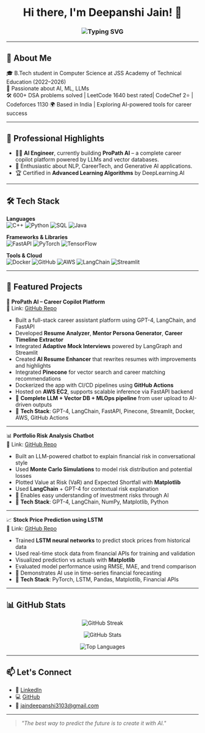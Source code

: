 <h1 align="center">Hi there, I'm Deepanshi Jain! 👋</h1>

<h3 align="center">
  <img src="https://readme-typing-svg.demolab.com?font=Fira+Code&size=24&pause=1000&color=F75C7E&center=true&vCenter=true&width=435&lines=AI%2FML+Engineer" alt="Typing SVG" />
</h3>


---

## 🧬 About Me

🎓 B.Tech student in Computer Science at JSS Academy of Technical Education (2022–2026)  
💼 Passionate about AI, ML, LLMs  
🛠️ 600+ DSA problems solved | LeetCode 1640 best rated| CodeChef 2⭐ | Codeforces 1130 
🌍 Based in India | Exploring AI-powered tools for career success  

---

## 💼 Professional Highlights

- 👩‍💻 **AI Engineer**, currently building **ProPath AI** – a complete career copilot platform powered by LLMs and vector databases.
- 🧠 Enthusiastic about NLP, CareerTech, and Generative AI applications.
- 🏆 Certified in **Advanced Learning Algorithms** by DeepLearning.AI

---

## 🛠️ Tech Stack

**Languages**  
![C++](https://img.shields.io/badge/C++-00599C?style=flat&logo=c%2B%2B&logoColor=white)
![Python](https://img.shields.io/badge/Python-FFD43B?style=flat&logo=python&logoColor=blue)
![SQL](https://img.shields.io/badge/SQL-003B57?style=flat&logo=mysql&logoColor=white)
![Java](https://img.shields.io/badge/Java-ED8B00?style=flat&logo=java&logoColor=white)

**Frameworks & Libraries**  
![FastAPI](https://img.shields.io/badge/FastAPI-005571?style=flat&logo=fastapi)
![PyTorch](https://img.shields.io/badge/PyTorch-EE4C2C?style=flat&logo=pytorch&logoColor=white)
![TensorFlow](https://img.shields.io/badge/TensorFlow-FF6F00?style=flat&logo=tensorflow&logoColor=white)

**Tools & Cloud**  
![Docker](https://img.shields.io/badge/Docker-2496ED?style=flat&logo=docker&logoColor=white)
![GitHub](https://img.shields.io/badge/GitHub-181717?style=flat&logo=github)
![AWS](https://img.shields.io/badge/AWS-232F3E?style=flat&logo=amazon-aws&logoColor=white)
![LangChain](https://img.shields.io/badge/LangChain-000?style=flat&logo=data&logoColor=green)
![Streamlit](https://img.shields.io/badge/Streamlit-FF4B4B?style=flat&logo=streamlit&logoColor=white)

---
## 🎯 Featured Projects

🧠 **ProPath AI – Career Copilot Platform**  
🔗 Link: [GitHub Repo](https://github.com/deepanshi-jain/ProPathAI)

- Built a full-stack career assistant platform using GPT-4, LangChain, and FastAPI  
- Developed **Resume Analyzer**, **Mentor Persona Generator**, **Career Timeline Extractor**  
- Integrated **Adaptive Mock Interviews** powered by LangGraph and Streamlit  
- Created **AI Resume Enhancer** that rewrites resumes with improvements and highlights  
- Integrated **Pinecone** for vector search and career matching recommendations  
- Dockerized the app with CI/CD pipelines using **GitHub Actions**  
- Hosted on **AWS EC2**, supports scalable inference via FastAPI backend  
- 📌 **Complete LLM + Vector DB + MLOps pipeline** from user upload to AI-driven outputs  
- 🧰 **Tech Stack**: GPT-4, LangChain, FastAPI, Pinecone, Streamlit, Docker, AWS, GitHub Actions

---

📊 **Portfolio Risk Analysis Chatbot**  
🔗 Link: [GitHub Repo](https://github.com/deepanshi-jain/Portfolio_Risk_Analysis)

- Built an LLM-powered chatbot to explain financial risk in conversational style  
- Used **Monte Carlo Simulations** to model risk distribution and potential losses  
- Plotted Value at Risk (VaR) and Expected Shortfall with **Matplotlib**  
- Used **LangChain** + GPT-4 for contextual risk explanation  
- 📌 Enables easy understanding of investment risks through AI  
- 🧰 **Tech Stack**: GPT-4, LangChain, NumPy, Matplotlib, Python

---

📈 **Stock Price Prediction using LSTM**  
🔗 Link: [GitHub Repo](https://github.com/deepanshi-jain/Stock_Market_LSTM)

- Trained **LSTM neural networks** to predict stock prices from historical data  
- Used real-time stock data from financial APIs for training and validation  
- Visualized prediction vs actuals with **Matplotlib**  
- Evaluated model performance using RMSE, MAE, and trend comparison  
- 📌 Demonstrates AI use in time-series financial forecasting  
- 🧰 **Tech Stack**: PyTorch, LSTM, Pandas, Matplotlib, Financial APIs

---


## 📊 GitHub Stats

<p align="center">
  <img src="https://streak-stats.demolab.com?user=deepanshi-jain&theme=radical&hide_border=true" alt="GitHub Streak" />
</p>
<p align="center">
  <img src="https://github-readme-stats.vercel.app/api?username=deepanshi-jain&theme=radical&show_icons=true&hide_border=true&count_private=true" alt="GitHub Stats" />
</p>
<p align="center">
  <img src="https://github-readme-stats.vercel.app/api/top-langs/?username=deepanshi-jain&theme=radical&show_icons=true&hide_border=true&layout=compact" alt="Top Languages" />
</p>

---

## 📫 Let's Connect

- 💼 [LinkedIn](https://www.linkedin.com/in/deepanshii-jain-683b24249/)
- 💻 [GitHub](https://github.com/deepanshiijain_24)
- 📧 jaindeepanshi3103@gmail.com

---

> *"The best way to predict the future is to create it with AI."*
